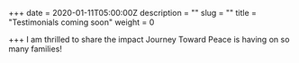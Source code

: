 +++
date = 2020-01-11T05:00:00Z
description = ""
slug = ""
title = "Testimonials coming soon"
weight = 0

+++
I am thrilled to share the impact Journey Toward Peace is having on so many families!